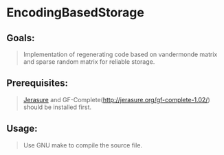 # EncodingBasedStorage

## Goals:
> Implementation of regenerating code based on vandermonde matrix and sparse random matrix for reliable storage.

## Prerequisites:
> [Jerasure](http://jerasure.org/jerasure-2.0/) and GF-Complete(http://jerasure.org/gf-complete-1.02/) should be installed first.

## Usage:
> Use GNU make to compile the source file.